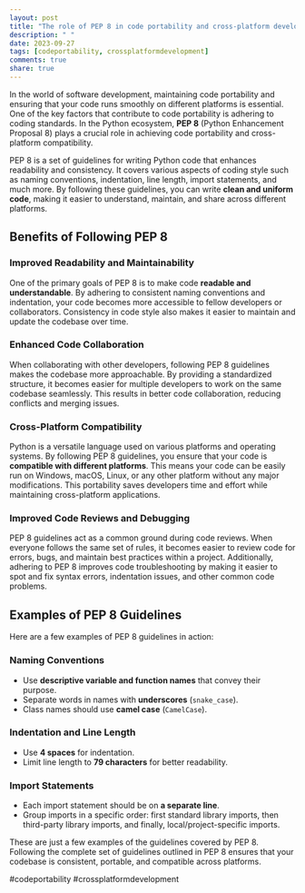 ```yaml
---
layout: post
title: "The role of PEP 8 in code portability and cross-platform development"
description: " "
date: 2023-09-27
tags: [codeportability, crossplatformdevelopment]
comments: true
share: true
---
```


In the world of software development, maintaining code portability and ensuring that your code runs smoothly on different platforms is essential. One of the key factors that contribute to code portability is adhering to coding standards. In the Python ecosystem, **PEP 8** (Python Enhancement Proposal 8) plays a crucial role in achieving code portability and cross-platform compatibility.

PEP 8 is a set of guidelines for writing Python code that enhances readability and consistency. It covers various aspects of coding style such as naming conventions, indentation, line length, import statements, and much more. By following these guidelines, you can write **clean and uniform code**, making it easier to understand, maintain, and share across different platforms.

## Benefits of Following PEP 8

### Improved Readability and Maintainability

One of the primary goals of PEP 8 is to make code **readable and understandable**. By adhering to consistent naming conventions and indentation, your code becomes more accessible to fellow developers or collaborators. Consistency in code style also makes it easier to maintain and update the codebase over time.

### Enhanced Code Collaboration

When collaborating with other developers, following PEP 8 guidelines makes the codebase more approachable. By providing a standardized structure, it becomes easier for multiple developers to work on the same codebase seamlessly. This results in better code collaboration, reducing conflicts and merging issues.

### Cross-Platform Compatibility

Python is a versatile language used on various platforms and operating systems. By following PEP 8 guidelines, you ensure that your code is **compatible with different platforms**. This means your code can be easily run on Windows, macOS, Linux, or any other platform without any major modifications. This portability saves developers time and effort while maintaining cross-platform applications.

### Improved Code Reviews and Debugging

PEP 8 guidelines act as a common ground during code reviews. When everyone follows the same set of rules, it becomes easier to review code for errors, bugs, and maintain best practices within a project. Additionally, adhering to PEP 8 improves code troubleshooting by making it easier to spot and fix syntax errors, indentation issues, and other common code problems.

## Examples of PEP 8 Guidelines

Here are a few examples of PEP 8 guidelines in action:

### Naming Conventions

- Use **descriptive variable and function names** that convey their purpose.
- Separate words in names with **underscores** (`snake_case`).
- Class names should use **camel case** (`CamelCase`).

### Indentation and Line Length

- Use **4 spaces** for indentation.
- Limit line length to **79 characters** for better readability.

### Import Statements

- Each import statement should be on **a separate line**.
- Group imports in a specific order: first standard library imports, then third-party library imports, and finally, local/project-specific imports.

These are just a few examples of the guidelines covered by PEP 8. Following the complete set of guidelines outlined in PEP 8 ensures that your codebase is consistent, portable, and compatible across platforms.

#codeportability #crossplatformdevelopment
